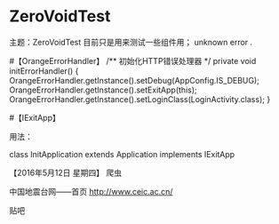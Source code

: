 # ZeroVoidTest
主题：ZeroVoidTest
目前只是用来测试一些组件用；
unknown error .



#【OrangeErrorHandler】
    /** 初始化HTTP错误处理器 */
    private void initErrorHandler() {
        OrangeErrorHandler.getInstance().setDebug(AppConfig.IS_DEBUG);
        OrangeErrorHandler.getInstance().setExitApp(this);
        OrangeErrorHandler.getInstance().setLoginClass(LoginActivity.class);
    }

#【IExitApp】

用法：

class InitApplication extends Application implements IExitApp


【2016年5月12日 星期四】
爬虫

中国地震台网——首页  http://www.ceic.ac.cn/

贴吧




